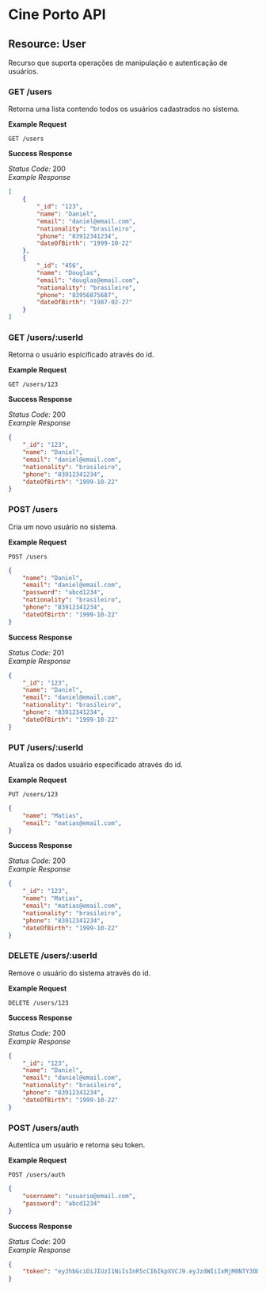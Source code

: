 # Cine Porto API

## Resource: User
Recurso que suporta operações de manipulação e autenticação de usuários.

### GET /users
Retorna uma lista contendo todos os usuários cadastrados no sistema.

**Example Request**

```GET /users```

**Success Response**

_Status Code:_ 200  
_Example Response_  
```json
[
    {
        "_id": "123",
        "name": "Daniel",
        "email": "daniel@email.com",
        "nationality": "brasileiro",
        "phone": "83912341234",
        "dateOfBirth": "1999-10-22"
    },
    {
        "_id": "456",
        "name": "Douglas",
        "email": "douglas@email.com",
        "nationality": "brasileiro",
        "phone": "83956875687",
        "dateOfBirth": "1987-02-27"
    }
]
```

### GET /users/:userId
Retorna o usuário espicificado através do id.

**Example Request**

```GET /users/123```

**Success Response**

_Status Code:_ 200  
_Example Response_  
```json
{
    "_id": "123",
    "name": "Daniel",
    "email": "daniel@email.com",
    "nationality": "brasileiro",
    "phone": "83912341234",
    "dateOfBirth": "1999-10-22"
}
```

### POST /users
Cria um novo usuário no sistema.

**Example Request**

```POST /users```
```json
{
    "name": "Daniel",
    "email": "daniel@email.com",
    "password": "abcd1234",
    "nationality": "brasileiro",
    "phone": "83912341234",
    "dateOfBirth": "1999-10-22"
}
```

**Success Response**

_Status Code:_ 201  
_Example Response_  
```json
{
    "_id": "123",
    "name": "Daniel",
    "email": "daniel@email.com",
    "nationality": "brasileiro",
    "phone": "83912341234",
    "dateOfBirth": "1999-10-22"
}
```

### PUT /users/:userId
Atualiza os dados usuário especificado através do id.

**Example Request**

```PUT /users/123```
```json
{
    "name": "Matias",
    "email": "matias@email.com",
}
```

**Success Response**

_Status Code:_ 200  
_Example Response_  
```json
{
    "_id": "123",
    "name": "Matias",
    "email": "matias@email.com",
    "nationality": "brasileiro",
    "phone": "83912341234",
    "dateOfBirth": "1999-10-22"
}
```
### DELETE /users/:userId
Remove o usuário do sistema através do id.

**Example Request**

```DELETE /users/123```

**Success Response**

_Status Code:_ 200  
_Example Response_  
```json
{
    "_id": "123",
    "name": "Daniel",
    "email": "daniel@email.com",
    "nationality": "brasileiro",
    "phone": "83912341234",
    "dateOfBirth": "1999-10-22"
}
```

### POST /users/auth
Autentica um usuário e retorna seu token.

**Example Request**

```POST /users/auth```
```json
{
    "username": "usuario@email.com",
    "password": "abcd1234"
}
```

**Success Response**

_Status Code_: 200  
_Example Response_  
```json
{
    "token": "eyJhbGciOiJIUzI1NiIsInR5cCI6IkpXVCJ9.eyJzdWIiIxMjM0NTY3ODkwIiwib..."
}
```
